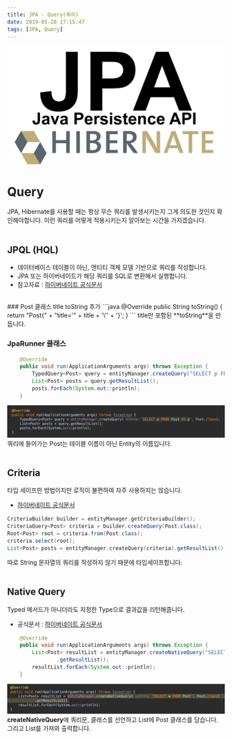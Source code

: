 ```yaml
---
title: JPA - Query(쿼리)
date: 2019-05-28 17:15:47
tags: [JPA, Query]
---
```


![images](../../images//jpa/jpa.jpg)<br/>

# Query

JPA, Hibernate를 사용할 때는 항상 무슨 쿼리를 발생시키는지 그게 의도한 것인지 확인해야합니다. 이런 쿼리를 어떻게 적용시키는지 알아보는 시간을 가지겠습니다.<br/>
<br/>

## JPQL (HQL)

- 데이터베이스 테이블이 아닌, 엔티티 객체 모델 기반으로 쿼리를 작성합니다.
- JPA 또는 하이버네이트가 해당 쿼리를 SQL로 변환해서 실행합니다.
- 참고자료 : [하이버네이트 공식문서](https://docs.jboss.org/hibernate/orm/5.2/userguide/html_single/Hibernate_User_Guide.html#hql)

<br/>
### Post 클래스 title toString 추가
```java
@Override
public String toString() {
    return "Post{" +
            "title='" + title + '\'' +
            '}';
}
```
title만 포함된 **toString**을 만듭니다.<br/>

### JpaRunner 클래스

```java
    @Override
    public void run(ApplicationArguments args) throws Exception {
        TypedQuery<Post> query = entityManager.createQuery("SELECT p FROM Post AS p", Post.class);
        List<Post> posts = query.getResultList();
        posts.forEach(System.out::println);
    }
```

![Query](../../images//jpa/query/que1.png) 쿼리에 들어가는 Post는 테이블 이름이 아닌 Entity의 이름입니다.<br/>
<br/>

## Criteria

타입 세이프한 방법이지만 로직이 불편하여 자주 사용하지는 않습니다.

- [하이버네이트 공식문서](https://docs.jboss.org/hibernate/orm/5.2/userguide/html_single/Hibernate_User_Guide.html#criteria)

```java
CriteriaBuilder builder = entityManager.​getCriteriaBuilder​();
CriteriaQuery<Post> criteria = builder.createQuery(Post.class);
Root<Post> root = criteria.from(Post.class);
criteria.select(root);
List<Post> posts = entityManager.​createQuery​(criteria).getResultList();
```

따로 String 문자열의 쿼리를 작성하지 않기 때문에 타입세이프합니다.<br/>
<br/>

## Native Query

Typed 메서드가 아니더라도 지정한 Type으로 결과값을 리턴해줍니다.

- 공식문서 : [하이버네이트 공식문서](https://docs.jboss.org/hibernate/orm/5.2/userguide/html_single/Hibernate_User_Guide.html#sql)

```java
    @Override
    public void run(ApplicationArguments args) throws Exception {
        List<Post> resultList = entityManager.createNativeQuery("SELECT * FROM Post", Post.class)
                .getResultList();
        resultList.forEach(System.out::println);
    }
```

![Query](../../images//jpa/query/que2.png) **createNativeQuery**에 쿼리문, 클래스를 선언하고 List에 Post 클래스를 담습니다. 그리고 List를 가져와 출력합니다.<br/>
